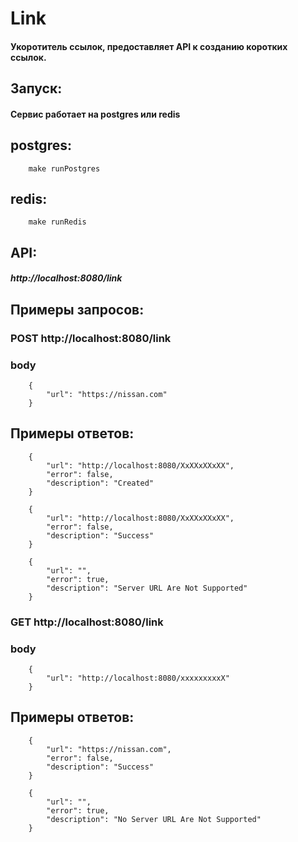 # Link
#### Укоротитель ссылок, предоставляет API к созданию коротких ссылок.
## Запуск:
#### Cервис работает на postgres или redis
## postgres:
		make runPostgres
## redis:
		make runRedis


## API:
##### 	http://localhost:8080/link
## Примеры запросов:
### POST http://localhost:8080/link
### body
		{
			"url": "https://nissan.com"
		}
## Примеры ответов:
		{
			"url": "http://localhost:8080/XxXXxXXxXX",
			"error": false,
			"description": "Created"
		}

		{
			"url": "http://localhost:8080/XxXXxXXxXX",
			"error": false,
			"description": "Success"
		}

		{
			"url": "",
			"error": true,
			"description": "Server URL Are Not Supported"
		}

### GET http://localhost:8080/link
### body
		{
			"url": "http://localhost:8080/xxxxxxxxxX"
		}
## Примеры ответов:
		{
			"url": "https://nissan.com",
			"error": false,
			"description": "Success"
		}

		{
			"url": "",
			"error": true,
			"description": "No Server URL Are Not Supported"
		}
